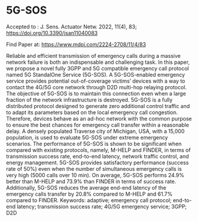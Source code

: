 # 5G-SOS

Accepted to : J. Sens. Actuator Netw. 2022, 11(4), 83; https://doi.org/10.3390/jsan11040083

Find Paper at: https://www.mdpi.com/2224-2708/11/4/83

Reliable and efficient transmission of emergency calls during a massive network failure is both an indispensable and challenging task. In this paper, we propose a novel fully 3GPP and 5G compatible emergency call protocol named 5G StandalOne Service (5G-SOS). A 5G-SOS-enabled emergency service provides potential out-of-coverage victims’ devices with a way to contact the 4G/5G core network through D2D multi-hop relaying protocol. The objective of 5G-SOS is to maintain this connection even when a large fraction of the network infrastructure is destroyed. 5G-SOS is a fully distributed protocol designed to generate zero additional control traffic and to adapt its parameters based on the local emergency call congestion. Therefore, devices behave as an ad-hoc network with the common purpose to ensure the best chances for emergency call transfer within a reasonable delay. A densely populated Traverse city of Michigan, USA, with a 15,000 population, is used to evaluate 5G-SOS under extreme emergency scenarios. The performance of 5G-SOS is shown to be significant when compared with existing protocols, namely, M-HELP and FINDER, in terms of transmission success rate, end-to-end latency, network traffic control, and energy management. 5G-SOS provides satisfactory performance (success rate of 50%) even when the number of simultaneous emergency calls is very high (5000 calls over 10 min). On average, 5G-SOS performs 24.9% better than M-HELP and 73.9% than FINDER in terms of success rate. Additionally, 5G-SOS reduces the average end-end latency of the emergency calls transfer by 20.8% compared to M-HELP and 61.7% compared to FINDER.
Keywords: adaptive; emergency call protocol; end-to-end latency; transmission success rate; 4G/5G emergency service; 3GPP; D2D

